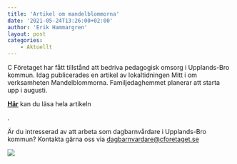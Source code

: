 ```yaml
---
title: 'Artikel om mandelblommorna'
date: '2021-05-24T13:26:00+02:00'
author: 'Erik Hammargren'
layout: post
categories:
    - Aktuellt
---
```


C Företaget har fått tillstånd att bedriva pedagogisk omsorg i Upplands-Bro kommun. Idag publicerades en artikel av lokaltidningen Mitt i om verksamheten Mandelblommorna. Familjedaghemmet planerar att starta upp i augusti.

[**Här**](https://www.mitti.se/nyheter/dagmammorna-blir-fler-i-bro/repuex!cxR2JGmPgmgZKDjLhjCi6A/) kan du läsa hela artikeln

.

Är du intresserad av att arbeta som dagbarnvårdare i Upplands-Bro kommun? Kontakta gärna oss via dagbarnvardare@cforetaget.se

[![](https://www.cforetaget.se/wp-content/uploads/2021/07/Skärmavbild-2021-05-24-kl.-12.01.00.png)](https://www.cforetaget.se/wp-content/uploads/2021/07/Skärmavbild-2021-05-24-kl.-12.01.00.png)